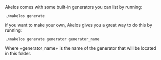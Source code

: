 Akelos comes with some built-in generators you can list by running:

    ./makelos generate


if you want to make your own, Akelos gives you a great way to do this
by running:

    ./makelos generate generator generator_name

Where +generator_name+ is the name of the generator that will be 
located in this folder.